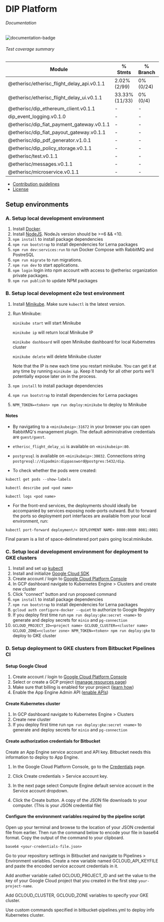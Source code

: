 # DIP Platform

###### Documentation
![documentation-badge](https://img.shields.io/badge/Documentation-58.51%25%20%2879%2F135%29-yellow.svg)

###### Test coverage summary

Module         | % Stmts       | % Branch      | % Funcs       | % Lines
-------------- | --------------| --------------| --------------| --------------
@etherisc/etherisc_flight_delay_api.v0.1.1 | 2.02% (2/99) | 0% (0/24) | 3.23% (1/31) | 2.33% (2/86)
@etherisc/etherisc_flight_delay_ui.v0.1.1 | 33.33% (11/33) | 0% (0/4) | 28.57% (4/14) | 39.29% (11/28)
@etherisc/dip_ethereum_client.v0.1.1 | - | - | - | -
dip_event_logging.v0.1.0 | - | - | - | -
@etherisc/dip_fiat_payment_gateway.v0.1.1 | - | - | - | -
@etherisc/dip_fiat_payout_gateway.v0.1.1 | - | - | - | -
@etherisc/dip_pdf_generator.v1.0.1 | - | - | - | -
@etherisc/dip_policy_storage.v0.1.1 | - | - | - | -
@etherisc/test.v0.1.1 | - | - | - | -
@etherisc/messages.v0.1.1 | - | - | - | -
@etherisc/microservice.v0.1.1 | - | - | - | -
[endOfCoverageTable]: #



* [Contribution guidelines](CONTRIBUTION.md)
* [License](LICENSE)

## Setup environments

### A. Setup local development environment
1. Install [Docker](https://docs.docker.com/install/#supported-platforms).
2. Install [NodeJS](https://nodejs.org/en/). NodeJs version should be >=6 && <10.
3. `npm install` to install package dependencies
4. `npm run bootstrap` to install dependencies for Lerna packages
5. `npm run dev:services:run` to run Docker Compose with RabbitMQ and PostreSQL
6. `npm run migrate` to run migrations.
7. `npm run dev` to start applications.
8. `npm login` login into npm account with access to @etherisc organization private packages.
9. `npm run publish` to update NPM packages

### B. Setup local development e2e test environment
1. Install [Minikube](https://kubernetes.io/docs/tasks/tools/install-minikube/). Make sure `kubectl` is the latest version.
2. Run Minikube:

    `minikube start` will start Minikube
    
    `minikube ip` will return local Minikube IP
    
    `minikube dashboard` will open Minikube dashboard for local Kubernetes cluster
    
    `minikube delete` will delete Minikube cluster

    Note that the IP is new each time you restart minikube. You can get it at any time by running `minikube ip`.
    Keep it handy for all other ports we'll potentially expose later on in the process.
3. `npm install` to install package dependencies

4. `npm run bootstrap` to install dependencies for Lerna packages

5. `NPM_TOKEN=<token> npm run deploy:minikube` to deploy to Minikube

#### Notes
- By navigating to a `<minikubeip>:31672` in your browser you can open RabbitMQ's management plugin. The default administrative credentials are `guest/guest`.

- `etherisc_flight_delay_ui` is available on `<minikubeip>:80`.

- `postgresql` is available on `<minikubeip>:30032`. Connections string `postgresql://dipadmin:dippassword@postgres:5432/dip`.

- To check whether the pods were created:

`kubectl get pods --show-labels`

`kubectl describe pod <pod name>`

`kubectl logs <pod name>`

- For the front-end services, the deployments should ideally be accompanied by services exposing node-ports outward. 
But to forward the ports so deployment port interfaces are available from your local environment, run:

`kubectl port-forward deployment/< DEPLOYMENT NAME> 8080:8080 8081:8081`

Final param is a list of space-delimetered port pairs going local:minikube.
    
    
### C. Setup local development environment for deployment to GKE clusters
1. Install and set up [kubectl](https://kubernetes.io/docs/tasks/tools/install-kubectl/)
2. Install and initialize [Google Cloud SDK](https://cloud.google.com/sdk/docs/quickstarts)
3. Create account / login to [Google Cloud Platform Console](https://console.cloud.google.com)
4. In GCP dashboard navigate to Kubernetes Engine > Clusters and create new cluster
5. Click "connect" button and run proposed command
6. `npm install` to install package dependencies
7. `npm run bootstrap` to install dependencies for Lerna packages
8. `gcloud auth configure-docker --quiet` to authorize to Google Registry
9. If you deploy first time run `npm run deploy:gke:secret <name>` to generate and deploy secrets for `minio` and `pg-connection`
10. `GCLOUD_PROJECT_ID=<project name> GCLOUD_CLUSTER=<cluster name> GCLOUD_ZONE=<cluster zone> NPM_TOKEN=<token> npm run deploy:gke` to deploy to GKE cluster

### D. Setup deployment to GKE clusters from Bitbucket Pipelines CI

#### Setup Google Cloud
1. Create account / login to [Google Cloud Platform Console](https://console.cloud.google.com)
2. Select or create a GCP project ([manage resources page](https://console.cloud.google.com/cloud-resource-manager))
3. Make sure that billing is enabled for your project ([learn how](https://cloud.google.com/billing/docs/how-to/modify-project))
4. Enable the App Engine Admin API ([enable APIs](https://console.cloud.google.com/flows/enableapi?apiid=appengine))

#### Create Kubernetes cluster
1. In GCP dashboard navigate to Kubernetes Engine > Clusters
2. Create new cluster
3. If you deploy first time run `npm run deploy:gke:secret <name>` to generate and deploy secrets for `minio` and `pg-connection`

#### Create authorization credentials for Bitbucket
Create an App Engine service account and API key. Bitbucket needs this information to deploy to App Engine.

1. In the Google Cloud Platform Console, go to the [Credentials](https://console.cloud.google.com/apis/credentials) page.

2. Click Create credentials > Service account key.

3. In the next page select Compute Engine default service account in the Service account dropdown.

4. Click the Create button. A copy of the JSON file downloads to your computer. (This is your JSON credential file)

#### Configure the environment variables required by the pipeline script
Open up your terminal and browse to the location of your JSON credential file from earlier. Then run the command below to encode your file in base64 format. Copy the output of the command to your clipboard.

`base64 <your-credentials-file.json>`

Go to your repository settings in Bitbucket and navigate to Pipelines > Environment variables. Create a new variable named GCLOUD_API_KEYFILE and paste the encoded service account credentials in it.

Add another variable called GCLOUD_PROJECT_ID and set the value to the key of your Google Cloud project that you created in the first step `your-project-name`.

Add GCLOUD_CLUSTER, GCLOUD_ZONE variables to specify your GKE cluster.

Use custom commands specified in bitbucket-pipelines.yml to deploy info Kubernetes cluster.

